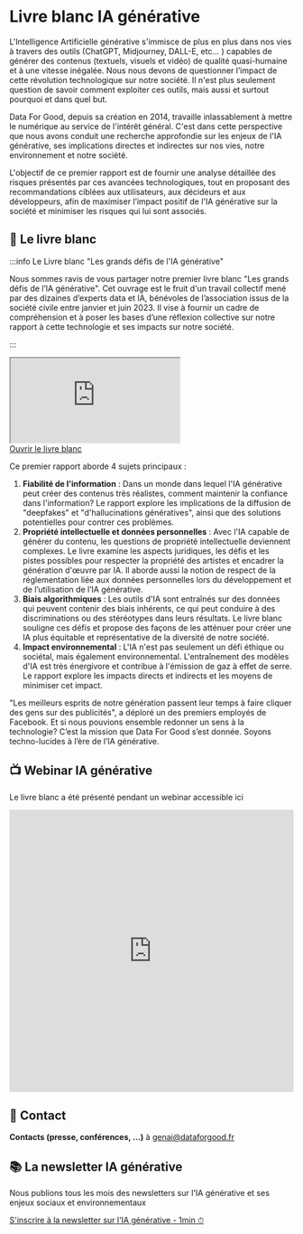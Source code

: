 # Livre blanc IA générative

L'Intelligence Artificielle générative s'immisce de plus en plus dans nos vies à travers des outils (ChatGPT, Midjourney, DALL-E, etc... ) capables de générer des contenus (textuels, visuels et vidéo) de qualité quasi-humaine et à une vitesse inégalée. Nous nous devons de questionner l’impact de cette révolution technologique sur notre société. Il n'est plus seulement question de savoir comment exploiter ces outils, mais aussi et surtout pourquoi et dans quel but.

Data For Good, depuis sa création en 2014, travaille inlassablement à mettre le numérique au service de l'intérêt général. C'est dans cette perspective que nous avons conduit une recherche approfondie sur les enjeux de l'IA générative, ses implications directes et indirectes sur nos vies, notre environnement et notre société.

L'objectif de ce premier rapport est de fournir une analyse détaillée des risques présentés par ces avancées technologiques, tout en proposant des recommandations ciblées aux utilisateurs, aux décideurs et aux développeurs, afin de maximiser l’impact positif de l'IA générative sur la société et minimiser les risques qui lui sont associés.



## 📖 Le livre blanc

:::info Le Livre blanc "Les grands défis de l'IA générative"

Nous sommes ravis de vous partager notre premier livre blanc "Les grands défis de l’IA générative". Cet ouvrage est le fruit d'un travail collectif mené par des dizaines d’experts data et IA, bénévoles de l’association issus de la société civile entre janvier et juin 2023. Il vise à fournir un cadre de compréhension et à poser les bases d’une réflexion collective sur notre rapport à cette technologie et ses impacts sur notre société.

:::


<div style={{position:"relative",paddingTop:"max(60%,326px)",marginBottom:50,height:"0",width:"100%"}}><iframe allow="clipboard-write" sandbox="allow-top-navigation allow-top-navigation-by-user-activation allow-downloads allow-scripts allow-same-origin allow-popups allow-modals allow-popups-to-escape-sandbox allow-forms" allowfullscreen="true" style={{position:"absolute",border:"none",width:"100%",height:"100%",left:0,right:0,top:0,bottom:0}} src="https://e.issuu.com/embed.html?d=dataforgood_livreblanc_iagenerative_v1.0&u=dataforgood"></iframe></div>

<div style={{"text-align":"center","margin-bottom":"20px"}}>
<a href="https://issuu.com/dataforgood/docs/dataforgood_livreblanc_iagenerative_v1.0?fr=sZGE0MjYyNjE5MTU" target="_blank" className="button button--secondary button--lg button-home">
Ouvrir le livre blanc
</a>
</div>


Ce premier rapport aborde 4 sujets principaux :

1. **Fiabilité de l'information** : Dans un monde dans lequel l'IA générative peut créer des contenus très réalistes, comment maintenir la confiance dans l'information? Le rapport explore les implications de la diffusion de "deepfakes" et "d'hallucinations génératives", ainsi que des solutions potentielles pour contrer ces problèmes.
2. **Propriété intellectuelle et données personnelles** : Avec l'IA capable de générer du contenu, les questions de propriété intellectuelle deviennent complexes. Le livre examine les aspects juridiques, les défis et les pistes possibles pour respecter la propriété des artistes et encadrer la génération d'œuvre par IA. Il aborde aussi la notion de respect de la réglementation liée aux données personnelles lors du développement et de l’utilisation de l’IA générative.
3. **Biais algorithmiques** : Les outils d'IA sont entraînés sur des données qui peuvent contenir des biais inhérents, ce qui peut conduire à des discriminations ou des stéréotypes dans leurs résultats. Le livre blanc souligne ces défis et propose des façons de les atténuer pour créer une IA plus équitable et représentative de la diversité de notre société.
4. **Impact environnemental** : L'IA n'est pas seulement un défi éthique ou sociétal, mais également environnemental. L'entraînement des modèles d'IA est très énergivore et contribue à l'émission de gaz à effet de serre. Le rapport explore les impacts directs et indirects et les moyens de minimiser cet impact.

"Les meilleurs esprits de notre génération passent leur temps à faire cliquer des gens sur des publicités", a déploré un des premiers employés de Facebook. Et si nous pouvions ensemble redonner un sens à la technologie? C’est la mission que Data For Good s’est donnée. Soyons techno-lucides à l’ère de l’IA générative.

## 📺 Webinar IA générative

Le livre blanc a été présenté pendant un webinar accessible ici 

<iframe width="100%" height="500px" src="https://www.youtube.com/embed/uf62I49mmok?si=CLHSkWOmgf2RVBAy" title="YouTube video player" frameborder="0" allow="accelerometer; autoplay; clipboard-write; encrypted-media; gyroscope; picture-in-picture" allowfullscreen></iframe>


## 🔎 Contact

**Contacts (presse, conférences, ...)** à [genai@dataforgood.fr](mailto:genai@dataforgood.fr)


## 📚 La newsletter IA générative

Nous publions tous les mois des newsletters sur l'IA générative et ses enjeux sociaux et environnementaux

<div style={{"text-align":"center","margin-bottom":"20px"}}>
<a href="https://ffb35838.sibforms.com/serve/MUIFAIczIPsf5oU0RDwjOJQIVk8nIKyOoQutXZIr_4q1gZziFfmHch_KUPT-E0iiQI2E3lda7_dCDIx04Ke-_KlrUVsoFfNx0TFZCWWJCSIkVmHzoRDsVbKwn4nG76s7qkTRZrvR9oELb3sYTD5UP_uVTDmafyMIj5Cs-j2Wih75XJ0MyEpjmzxqpBmherFOaVrkh6YndPMcPnFZ" target="_blank" className="button button--secondary button--lg button-home">
S'inscrire à la newsletter sur l'IA générative - 1min ⏱
</a>
</div>